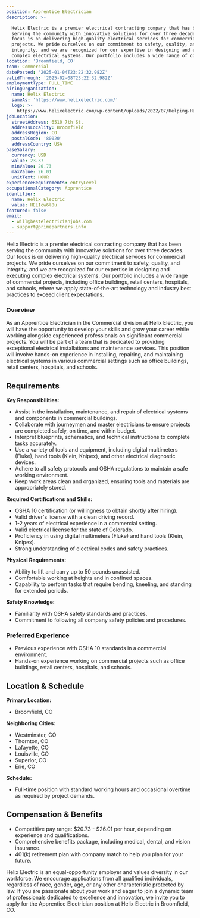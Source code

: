 ```yaml
---
position: Apprentice Electrician
description: >-

  Helix Electric is a premier electrical contracting company that has been
  serving the community with innovative solutions for over three decades. Our
  focus is on delivering high-quality electrical services for commercial
  projects. We pride ourselves on our commitment to safety, quality, and
  integrity, and we are recognized for our expertise in designing and executing
  complex electrical systems. Our portfolio includes a wide range of comm...
location: 'Broomfield, CO'
team: Commercial
datePosted: '2025-01-04T23:22:32.982Z'
validThrough: '2025-02-08T23:22:32.982Z'
employmentType: FULL_TIME
hiringOrganization:
  name: Helix Electric
  sameAs: 'https://www.helixelectric.com/'
  logo: >-
    https://www.helixelectric.com/wp-content/uploads/2022/07/Helping-Hands-Logo_Blue-e1656694113799.jpg
jobLocation:
  streetAddress: 6510 7th St.
  addressLocality: Broomfield
  addressRegion: CO
  postalCode: '80020'
  addressCountry: USA
baseSalary:
  currency: USD
  value: 23.37
  minValue: 20.73
  maxValue: 26.01
  unitText: HOUR
experienceRequirements: entryLevel
occupationalCategory: Apprentice
identifier:
  name: Helix Electric
  value: HELIcw6l8u
featured: false
email:
  - will@bestelectricianjobs.com
  - support@primepartners.info
---
```



Helix Electric is a premier electrical contracting company that has been serving the community with innovative solutions for over three decades. Our focus is on delivering high-quality electrical services for commercial projects. We pride ourselves on our commitment to safety, quality, and integrity, and we are recognized for our expertise in designing and executing complex electrical systems. Our portfolio includes a wide range of commercial projects, including office buildings, retail centers, hospitals, and schools, where we apply state-of-the-art technology and industry best practices to exceed client expectations.

### Overview

As an Apprentice Electrician in the Commercial division at Helix Electric, you will have the opportunity to develop your skills and grow your career while working alongside experienced professionals on significant commercial projects. You will be part of a team that is dedicated to providing exceptional electrical installations and maintenance services. This position will involve hands-on experience in installing, repairing, and maintaining electrical systems in various commercial settings such as office buildings, retail centers, hospitals, and schools.

## Requirements

**Key Responsibilities:**

- Assist in the installation, maintenance, and repair of electrical systems and components in commercial buildings.
- Collaborate with journeymen and master electricians to ensure projects are completed safely, on time, and within budget.
- Interpret blueprints, schematics, and technical instructions to complete tasks accurately.
- Use a variety of tools and equipment, including digital multimeters (Fluke), hand tools (Klein, Knipex), and other electrical diagnostic devices.
- Adhere to all safety protocols and OSHA regulations to maintain a safe working environment.
- Keep work areas clean and organized, ensuring tools and materials are appropriately stored.

**Required Certifications and Skills:**

- OSHA 10 certification (or willingness to obtain shortly after hiring).
- Valid driver's license with a clean driving record.
- 1-2 years of electrical experience in a commercial setting.
- Valid electrical license for the state of Colorado.
- Proficiency in using digital multimeters (Fluke) and hand tools (Klein, Knipex).
- Strong understanding of electrical codes and safety practices.

**Physical Requirements:**

- Ability to lift and carry up to 50 pounds unassisted.
- Comfortable working at heights and in confined spaces.
- Capability to perform tasks that require bending, kneeling, and standing for extended periods.

**Safety Knowledge:**

- Familiarity with OSHA safety standards and practices.
- Commitment to following all company safety policies and procedures.

### Preferred Experience

- Previous experience with OSHA 10 standards in a commercial environment.
- Hands-on experience working on commercial projects such as office buildings, retail centers, hospitals, and schools.

## Location & Schedule

**Primary Location:**  
- Broomfield, CO

**Neighboring Cities:**  
- Westminster, CO
- Thornton, CO
- Lafayette, CO
- Louisville, CO
- Superior, CO  
- Erie, CO

**Schedule:**  
- Full-time position with standard working hours and occasional overtime as required by project demands.

## Compensation & Benefits

- Competitive pay range: $20.73 - $26.01 per hour, depending on experience and qualifications.
- Comprehensive benefits package, including medical, dental, and vision insurance.
- 401(k) retirement plan with company match to help you plan for your future.

Helix Electric is an equal-opportunity employer and values diversity in our workforce. We encourage applications from all qualified individuals, regardless of race, gender, age, or any other characteristic protected by law. If you are passionate about your work and eager to join a dynamic team of professionals dedicated to excellence and innovation, we invite you to apply for the Apprentice Electrician position at Helix Electric in Broomfield, CO.

